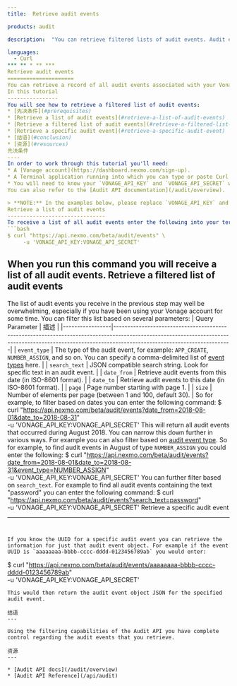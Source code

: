 ```yaml
---
title:  Retrieve audit events

products: audit

description:  "You can retrieve filtered lists of audit events. Audit events log activity in a Vonage account."

languages:
  - Curl
*** ** * ** ***
Retrieve audit events
=====================
You can retrieve a record of all audit events associated with your Vonage account. You can also filter this list based on dates, keyword, user and event type.
In this tutorial
----------------
You will see how to retrieve a filtered list of audit events:
* [先决条件](#prerequisites)
* [Retrieve a list of audit events](#retrieve-a-list-of-audit-events)
* [Retrieve a filtered list of audit events](#retrieve-a-filtered-list-of-audit-events)
* [Retrieve a specific audit event](#retrieve-a-specific-audit-event)
* [结语](#conclusion)
* [资源](#resources)
先决条件
----
In order to work through this tutorial you'll need:
* A [Vonage account](https://dashboard.nexmo.com/sign-up).
* A Terminal application running into which you can type or paste Curl commands. Alternatively you could use Paw, Postman or a similar application.
* You will need to know your `VONAGE_API_KEY` and `VONAGE_API_SECRET` which you can obtain from your [dashboard](https://dashboard.nexmo.com/sign-in).
You can also refer to the [Audit API documentation](/audit/overview).

> **NOTE:** In the examples below, please replace `VONAGE_API_KEY` and `VONAGE_API_SECRET` with actual values obtained from your [dashboard](https://dashboard.nexmo.com).
Retrieve a list of audit events
-------------------------------
To receive a list of all audit events enter the following into your terminal:
```bash
$ curl "https://api.nexmo.com/beta/audit/events" \
     -u 'VONAGE_API_KEY:VONAGE_API_SECRET'
```
When you run this command you will receive a list of all audit events.
Retrieve a filtered list of audit events
----------------------------------------
The list of audit events you receive in the previous step may well be overwhelming, especially if you have been using your Vonage account for some time. You can filter this list based on several parameters:
| Query Parameter |                                                                                                 描述                                                                                                  |
|-----------------|-----------------------------------------------------------------------------------------------------------------------------------------------------------------------------------------------------|
| `event_type`    | The type of the audit event, for example: `APP_CREATE`, `NUMBER_ASSIGN`, and so on. You can specify a comma-delimited list of [event types](/audit/concepts/audit-events#audit-event-types) here. |
| `search_text`   | JSON compatible search string. Look for specific text in an audit event.                                                                                                                            |
| `date_from`     | Retrieve audit events from this date (in ISO-8601 format).                                                                                                                                    |
| `date_to`       | Retrieve audit events to this date (in ISO-8601 format).                                                                                                                                      |
| `page`          | Page number starting with page 1\.                                                                                                                                                                 |
| `size`          | Number of elements per page (between 1 and 100, default 30).                                                                                                                                    |
So for example, to filter based on dates you can enter the following command:
    $ curl "https://api.nexmo.com/beta/audit/events?date_from=2018-08-01&date_to=2018-08-31" \
         -u 'VONAGE_API_KEY:VONAGE_API_SECRET'
This will return all audit events that occurred during August 2018\.
You can narrow this down further in various ways. For example you can also filter based on [audit event type](/audit/concepts/audit-events#audit-event-types).
So for example, to find audit events in August of type `NUMBER_ASSIGN` you could enter the following:
    $  curl "https://api.nexmo.com/beta/audit/events?date_from=2018-08-01&date_to=2018-08-31&event_type=NUMBER_ASSIGN" \
         -u 'VONAGE_API_KEY:VONAGE_API_SECRET'
You can further filter based on `search_text`. For example to find all audit events containing the text "password" you can enter the following command:
    $  curl "https://api.nexmo.com/beta/audit/events?search_text=password" \
         -u 'VONAGE_API_KEY:VONAGE_API_SECRET'
Retrieve a specific audit event

---
```


If you know the UUID for a specific audit event you can retrieve the information for just that audit event object. For example if the event UUID is `aaaaaaaa-bbbb-cccc-dddd-0123456789ab` you would enter:
````
$ curl "https://api.nexmo.com/beta/audit/events/aaaaaaaa-bbbb-cccc-dddd-0123456789ab" \
     -u 'VONAGE_API_KEY:VONAGE_API_SECRET'
````
This would then return the audit event object JSON for the specified audit event.

结语
---

Using the filtering capabilities of the Audit API you have complete control regarding the audit events that you retrieve.

资源
---

* [Audit API docs](/audit/overview)
* [Audit API Reference](/api/audit)

